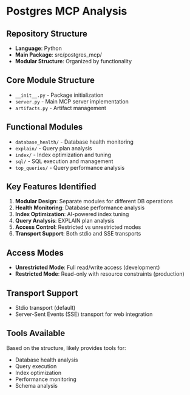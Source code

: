 # Postgres MCP Analysis

## Repository Structure
- **Language**: Python
- **Main Package**: src/postgres_mcp/
- **Modular Structure**: Organized by functionality

## Core Module Structure
- `__init__.py` - Package initialization
- `server.py` - Main MCP server implementation
- `artifacts.py` - Artifact management

## Functional Modules
- `database_health/` - Database health monitoring
- `explain/` - Query plan analysis
- `index/` - Index optimization and tuning
- `sql/` - SQL execution and management
- `top_queries/` - Query performance analysis

## Key Features Identified
1. **Modular Design**: Separate modules for different DB operations
2. **Health Monitoring**: Database performance analysis
3. **Index Optimization**: AI-powered index tuning
4. **Query Analysis**: EXPLAIN plan analysis
5. **Access Control**: Restricted vs unrestricted modes
6. **Transport Support**: Both stdio and SSE transports

## Access Modes
- **Unrestricted Mode**: Full read/write access (development)
- **Restricted Mode**: Read-only with resource constraints (production)

## Transport Support
- Stdio transport (default)
- Server-Sent Events (SSE) transport for web integration

## Tools Available
Based on the structure, likely provides tools for:
- Database health analysis
- Query execution
- Index optimization
- Performance monitoring
- Schema analysis

